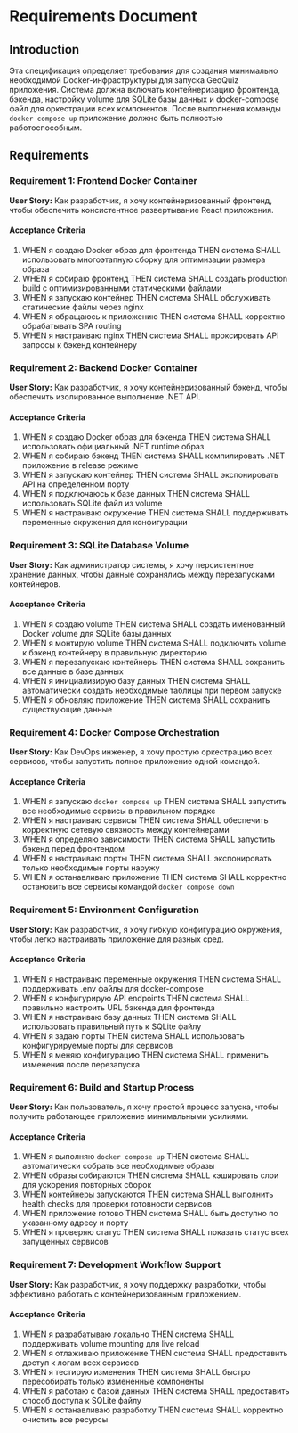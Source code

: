 # Requirements Document

## Introduction

Эта спецификация определяет требования для создания минимально необходимой Docker-инфраструктуры для запуска GeoQuiz приложения. Система должна включать контейнеризацию фронтенда, бэкенда, настройку volume для SQLite базы данных и docker-compose файл для оркестрации всех компонентов. После выполнения команды `docker compose up` приложение должно быть полностью работоспособным.

## Requirements

### Requirement 1: Frontend Docker Container

**User Story:** Как разработчик, я хочу контейнеризованный фронтенд, чтобы обеспечить консистентное развертывание React приложения.

#### Acceptance Criteria

1. WHEN я создаю Docker образ для фронтенда THEN система SHALL использовать многоэтапную сборку для оптимизации размера образа
2. WHEN я собираю фронтенд THEN система SHALL создать production build с оптимизированными статическими файлами
3. WHEN я запускаю контейнер THEN система SHALL обслуживать статические файлы через nginx
4. WHEN я обращаюсь к приложению THEN система SHALL корректно обрабатывать SPA routing
5. WHEN я настраиваю nginx THEN система SHALL проксировать API запросы к бэкенд контейнеру

### Requirement 2: Backend Docker Container

**User Story:** Как разработчик, я хочу контейнеризованный бэкенд, чтобы обеспечить изолированное выполнение .NET API.

#### Acceptance Criteria

1. WHEN я создаю Docker образ для бэкенда THEN система SHALL использовать официальный .NET runtime образ
2. WHEN я собираю бэкенд THEN система SHALL компилировать .NET приложение в release режиме
3. WHEN я запускаю контейнер THEN система SHALL экспонировать API на определенном порту
4. WHEN я подключаюсь к базе данных THEN система SHALL использовать SQLite файл из volume
5. WHEN я настраиваю окружение THEN система SHALL поддерживать переменные окружения для конфигурации

### Requirement 3: SQLite Database Volume

**User Story:** Как администратор системы, я хочу персистентное хранение данных, чтобы данные сохранялись между перезапусками контейнеров.

#### Acceptance Criteria

1. WHEN я создаю volume THEN система SHALL создать именованный Docker volume для SQLite базы данных
2. WHEN я монтирую volume THEN система SHALL подключить volume к бэкенд контейнеру в правильную директорию
3. WHEN я перезапускаю контейнеры THEN система SHALL сохранить все данные в базе данных
4. WHEN я инициализирую базу данных THEN система SHALL автоматически создать необходимые таблицы при первом запуске
5. WHEN я обновляю приложение THEN система SHALL сохранить существующие данные

### Requirement 4: Docker Compose Orchestration

**User Story:** Как DevOps инженер, я хочу простую оркестрацию всех сервисов, чтобы запустить полное приложение одной командой.

#### Acceptance Criteria

1. WHEN я запускаю `docker compose up` THEN система SHALL запустить все необходимые сервисы в правильном порядке
2. WHEN я настраиваю сервисы THEN система SHALL обеспечить корректную сетевую связность между контейнерами
3. WHEN я определяю зависимости THEN система SHALL запустить бэкенд перед фронтендом
4. WHEN я настраиваю порты THEN система SHALL экспонировать только необходимые порты наружу
5. WHEN я останавливаю приложение THEN система SHALL корректно остановить все сервисы командой `docker compose down`

### Requirement 5: Environment Configuration

**User Story:** Как разработчик, я хочу гибкую конфигурацию окружения, чтобы легко настраивать приложение для разных сред.

#### Acceptance Criteria

1. WHEN я настраиваю переменные окружения THEN система SHALL поддерживать .env файлы для docker-compose
2. WHEN я конфигурирую API endpoints THEN система SHALL правильно настроить URL бэкенда для фронтенда
3. WHEN я настраиваю базу данных THEN система SHALL использовать правильный путь к SQLite файлу
4. WHEN я задаю порты THEN система SHALL использовать конфигурируемые порты для сервисов
5. WHEN я меняю конфигурацию THEN система SHALL применить изменения после перезапуска

### Requirement 6: Build and Startup Process

**User Story:** Как пользователь, я хочу простой процесс запуска, чтобы получить работающее приложение минимальными усилиями.

#### Acceptance Criteria

1. WHEN я выполняю `docker compose up` THEN система SHALL автоматически собрать все необходимые образы
2. WHEN образы собираются THEN система SHALL кэшировать слои для ускорения повторных сборок
3. WHEN контейнеры запускаются THEN система SHALL выполнить health checks для проверки готовности сервисов
4. WHEN приложение готово THEN система SHALL быть доступно по указанному адресу и порту
5. WHEN я проверяю статус THEN система SHALL показать статус всех запущенных сервисов

### Requirement 7: Development Workflow Support

**User Story:** Как разработчик, я хочу поддержку разработки, чтобы эффективно работать с контейнеризованным приложением.

#### Acceptance Criteria

1. WHEN я разрабатываю локально THEN система SHALL поддерживать volume mounting для live reload
2. WHEN я отлаживаю приложение THEN система SHALL предоставить доступ к логам всех сервисов
3. WHEN я тестирую изменения THEN система SHALL быстро пересобирать только измененные компоненты
4. WHEN я работаю с базой данных THEN система SHALL предоставить способ доступа к SQLite файлу
5. WHEN я останавливаю разработку THEN система SHALL корректно очистить все ресурсы